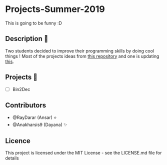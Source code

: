 # Projects-Summer-2019

This is going to be funny :D

## Description 🚀
Two students decided to improve their programming skills by doing cool things !
Most of the projects ideas from [this repository](https://github.com/florinpop17/app-ideas) and one is updating [this](https://github.com/RayDarar/Labirint).

## Projects 📑
- [ ] Bin2Dec

## Contributors
- @RayDarar (Ansar) :star:
- @Anakharsis9 (Dayana) :sparkles:

## Licence
This project is licensed under the MIT License - see the LICENSE.md file for details
